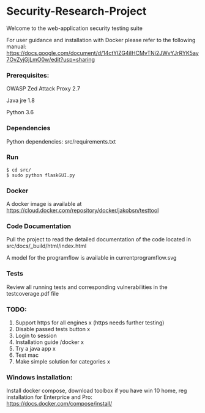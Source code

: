 # Security-Research-Project

Welcome to the web-application security testing suite

For user guidance and installation with Docker please refer to the following manual: https://docs.google.com/document/d/14ctYlZG4iIHCMvTNi2JWvYJrRYK5ay7OvZyjGjLmO0w/edit?usp=sharing

### Prerequisites:

OWASP Zed Attack Proxy 2.7

Java jre 1.8

Python 3.6

### Dependencies

Python dependencies: src/requirements.txt

### Run

	$ cd src/
	$ sudo python flaskGUI.py

### Docker

A docker image is available at https://cloud.docker.com/repository/docker/jakobsn/testtool

### Code Documentation

Pull the project to read the detailed documentation of the code located in src/docs/_build/html/index.html

A model for the programflow is available in currentprogramflow.svg

### Tests

Review all running tests and corresponding vulnerabilities in the testcoverage.pdf file

### TODO:

1. Support https for all engines x (https needs further testing)
2. Disable passed tests button x
3. Login to session 
4. Installation guide /docker x
5. Try a java app x
6. Test mac
7. Make simple solution for categories x

### Windows installation:
Install docker compose, download toolbox if you have win 10 home, reg installation for Enterprice and Pro:
https://docs.docker.com/compose/install/

